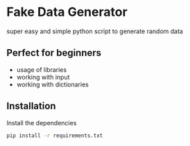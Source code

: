 
# Fake Data Generator
super easy and simple python script to generate random data

## Perfect for beginners
- usage of libraries 
- working with input
- working with dictionaries

## Installation
Install the dependencies

```sh
pip install -r requirements.txt
```